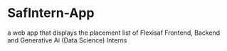 # SafIntern-App
a web app that displays the placement list of Flexisaf Frontend, Backend and Generative Ai (Data Science) Interns
